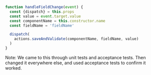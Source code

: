 ```javascript
function handleFieldChange(event) {
  const {dispatch} = this.props
  const value = event.target.value
  const componentName = this.constructor.name
  const fieldName = 'fieldName'

  dispatch(
    actions.saveAndValidate(componentName, fieldName, value)
  )
}
```

Note: We came to this through unit tests and acceptance tests. Then changed it everywhere else, and used acceptance tests to confirm it worked.